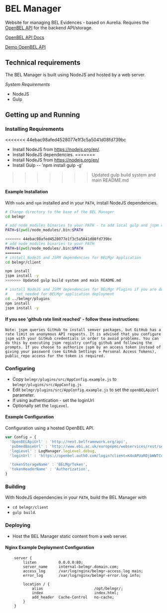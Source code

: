 # BEL Manager

Website for managing BEL Evidences - based on Aurelia.  Requires the [OpenBEL API][OpenBEL API] for the backend API/storage.

[OpenBEL API Docs][OpenBEL API Docs]

[Demo OpenBEL API][Demo OpenBEL API]

## Technical requirements

The BEL Manager is built using NodeJS and hosted by a web server.

*System Requirements*

- NodeJS
- Gulp


## Getting up and Running

### Installing Requirements

<<<<<<< 44ebac98afed4528077e1f3c5a5041d08fd739bc
- Install NodeJS from https://nodejs.org/en/.
- Install NodeJS dependencies.
=======
- Install NodeJS from https://nodejs.org/en/
- Install Gulp -- 'npm install gulp -g'
>>>>>>> Updated gulp build system and main README.md

#### Example Installation

With ``node`` and ``npm`` installed and in your ``PATH``, install NodeJS
dependencies.

```bash
# Change directory to the base of the BEL Manager
cd belmgr

# add node_modules binaries to your PATH - to add local gulp and jspm commands
PATH=$(pwd)/node_modules/.bin:$PATH

<<<<<<< 44ebac98afed4528077e1f3c5a5041d08fd739bc
# add node_modules binaries to your PATH
PATH=$(pwd)/node_modules/.bin:$PATH
=======
# install NodeJS and JSPM dependencies for BELMgr Application
cd belmgr/client

npm install
jspm install -y
>>>>>>> Updated gulp build system and main README.md

# install NodeJS and JSPM dependencies for BELMgr Plugins if you are doing Plugin development
#    not needed for BELMgr application deployment
cd ../belmgr/plugins
npm install
jspm install -y

```
#### If you see 'github rate limit reached' - follow these instructions:
    Note: jspm queries GitHub to install semver packages, but GitHub has a rate limit on anonymous API requests. It is advised that you configure jspm with your GitHub credentials in order to avoid problems. You can do this by executing jspm registry config github and following the prompts. If you choose to authorize jspm by an access token instead of giving your password (see GitHub Settings > Personal Access Tokens), public_repo access for the token is required.

### Configuring

- Copy ``belmgr/plugins/src/AppConfig.example.js`` to ``belmgr/plugins/src/AppConfig.js``
- Edit ``belmgr/plugins/src/AppConfig.example.js`` to set the ``openBELApiUrl`` parameter.
- If using authentication - set the loginUrl
- Optionally set the ``logLevel``.

#### Example Configuration

Configuration using a hosted OpenBEL API.

```javascript
var Config = {
  'OpenBELApiUrl' : 'http://next.belframework.org/api',
  'pubmedBaseUrl' : 'http://www.ebi.ac.uk/europepmc/webservices/rest/search',
  'logLevel' : LogManager.logLevel.debug,
  'loginUrl' : 'https://openbel.auth0.com/login?client=K4oAPUaROjbWWTCoAhf0nKYfTGsZWbHE&protocol=oauth2&response_type=token&scope=openid%20profile',

  'tokenStorageName' : 'BELMgrToken',
  'tokenHeaderName' : 'Authorization',
}
```

### Building

With NodeJS dependencies in your ``PATH``, build the BEL Manager with
- ``cd belmgr/client``
- ``gulp build``.

### Deploying

- Host the BEL Manager static content from a web server.

#### Nginx Example Deployment Configuration

```
    server {
        listen          0.0.0.0:80;
        server_name     internal-belmgr.domain.com;
        access_log      /var/log/nginx/belmgr-access.log main;
        error_log       /var/log/nginx/belmgr-error.log info;

        location / {
            alias                       /opt/belmgr/;
            index                       index.html;
            add_header  Cache-Control   no-cache;
        }
    }
```

[OpenBEL API]:      https://github.com/OpenBEL/openbel-api
[OpenBEL API Docs]: http://next.belframework.org/
[Demo OpenBEL API]: http://next.belframework.org/api
